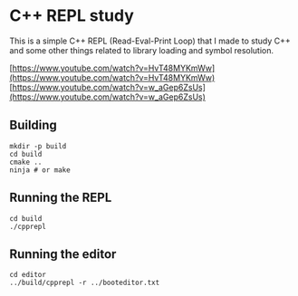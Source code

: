 # C++ REPL study

This is a simple C++ REPL (Read-Eval-Print Loop) that I made to study C++ and some other things related to library loading and symbol resolution.

[https://www.youtube.com/watch?v=HvT48MYKmWw](https://www.youtube.com/watch?v=HvT48MYKmWw)
[https://www.youtube.com/watch?v=w_aGep6ZsUs](https://www.youtube.com/watch?v=w_aGep6ZsUs)

## Building
```
mkdir -p build
cd build
cmake ..
ninja # or make
```

## Running the REPL
```
cd build
./cpprepl
```

## Running the editor
```
cd editor
../build/cpprepl -r ../booteditor.txt
```
